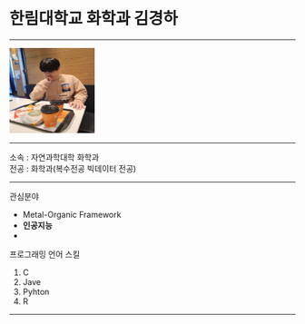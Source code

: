 # 한림대학교 화학과 김경하




---

<img src =KakaoTalk_20220611_195952036.jpg height =150 width =150>



---

소속 : 자연과학대학 화학과    
전공 : 화학과(복수전공 빅데이터 전공)

---

관심분야   
* Metal-Organic Framework
* **인공지능**
* 

프로그래밍 언어 스킬
1. C   
2. Jave   
3. Pyhton   
4. R   

--------




